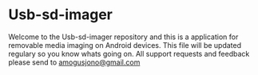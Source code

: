 # Usb-sd-imager

Welcome to the Usb-sd-imager repository and this is a application for removable media imaging on Android devices.
This file will be updated regulary so you know whats going on.
All support requests and feedback please send to amogusjono@gmail.com
